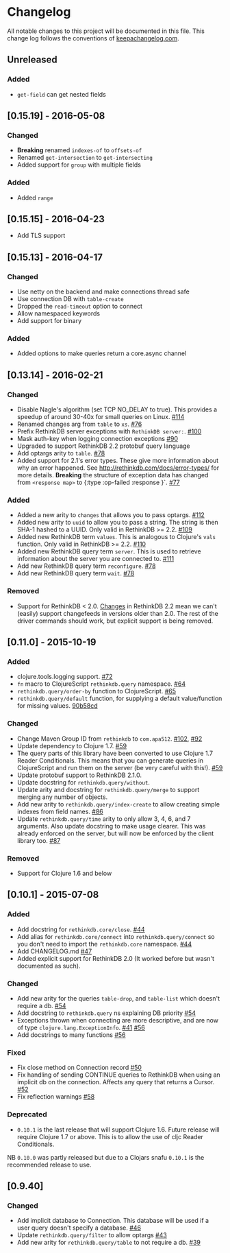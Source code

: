 # Changelog

All notable changes to this project will be documented in this file. This change log follows the conventions of [keepachangelog.com](http://keepachangelog.com).

## Unreleased
### Added
- `get-field` can get nested fields

## [0.15.19] - 2016-05-08
### Changed
- **Breaking** renamed `indexes-of` to `offsets-of`
- Renamed `get-intersection` to `get-intersecting`
- Added support for `group` with multiple fields

### Added
- Added `range`

## [0.15.15] - 2016-04-23
- Add TLS support

## [0.15.13] - 2016-04-17
### Changed
- Use netty on the backend and make connections thread safe
- Use connection DB with `table-create`
- Dropped the `read-timeout` option to connect
- Allow namespaced keywords
- Add support for binary

### Added
- Added options to make queries return a core.async channel

## [0.13.14] - 2016-02-21
### Changed
- Disable Nagle's algorithm (set TCP NO_DELAY to true). This provides a speedup of around 30-40x for small queries on Linux. [#114](https://github.com/apa512/clj-rethinkdb/pull/114)
- Renamed changes arg from `table` to `xs`. [#76](https://github.com/apa512/clj-rethinkdb/issues/76)
- Prefix RethinkDB server exceptions with `RethinkDB server:`. [#100](https://github.com/apa512/clj-rethinkdb/pull/100)
- Mask auth-key when logging connection exceptions [#90](https://github.com/apa512/clj-rethinkdb/issues/90)
- Upgraded to support RethinkDB 2.2 protobuf query language
- Add optargs arity to `table`. [#78](https://github.com/apa512/clj-rethinkdb/issues/78)
- Added support for 2.1's error types. These give more information about why an error happened. See http://rethinkdb.com/docs/error-types/ for more details. **Breaking** the structure of exception data has changed from `<response map>` to {:type :op-failed :response <response map>}`. [#77](https://github.com/apa512/clj-rethinkdb/issues/77)

### Added
- Added a new arity to `changes` that allows you to pass optargs. [#112](https://github.com/apa512/clj-rethinkdb/issues/112)
- Added new arity to `uuid` to allow you to pass a string. The string is then SHA-1 hashed to a UUID. Only valid in RethinkDB >= 2.2. [#109](https://github.com/apa512/clj-rethinkdb/issues/109)
- Added new RethinkDB term `values`. This is analogous to Clojure's `vals` function. Only valid in RethinkDB >= 2.2. [#110](https://github.com/apa512/clj-rethinkdb/issues/110)
- Added new RethinkDB query term `server`. This is used to retrieve information about the server you are connected to. [#111](https://github.com/apa512/clj-rethinkdb/issues/111)
- Add new RethinkDB query term `reconfigure`. [#78](https://github.com/apa512/clj-rethinkdb/issues/78)
- Add new RethinkDB query term `wait`. [#78](https://github.com/apa512/clj-rethinkdb/issues/78)

### Removed
- Support for RethinkDB < 2.0. [Changes](https://github.com/rethinkdb/rethinkdb/issues/5124) in RethinkDB 2.2 mean we can't (easily) support changefeeds in versions older than 2.0. The rest of the driver commands should work, but explicit support is being removed.

## [0.11.0] - 2015-10-19
### Added
- clojure.tools.logging support. [#72](https://github.com/apa512/clj-rethinkdb/pull/72)
- `fn` macro to ClojureScript `rethinkdb.query` namespace. [#64](https://github.com/apa512/clj-rethinkdb/issues/64)
- `rethinkdb.query/order-by` function to ClojureScript. [#65](https://github.com/apa512/clj-rethinkdb/issues/65)
- `rethinkdb.query/default` function, for supplying a default value/function for missing values. [90b58cd](https://github.com/apa512/clj-rethinkdb/commit/90b58cd14179fb4eec6e8a28387fe4eda1397adb)

### Changed
- Change Maven Group ID from `rethinkdb` to `com.apa512`. [#102](https://github.com/apa512/clj-rethinkdb/pull/102), [#92](https://github.com/apa512/clj-rethinkdb/issues/92)
- Update dependency to Clojure 1.7. [#59](https://github.com/apa512/clj-rethinkdb/pull/59)
- The query parts of this library have been converted to use Clojure 1.7 Reader Conditionals. This means that you can generate queries in ClojureScript and run them on the server (be very careful with this!). [#59](https://github.com/apa512/clj-rethinkdb/pull/59)
- Update protobuf support to RethinkDB 2.1.0.
- Update docstring for `rethinkdb.query/without`.
- Update arity and docstring for `rethinkdb.query/merge` to support merging any number of objects.
- Add new arity to `rethinkdb.query/index-create` to allow creating simple indexes from field names. [#86](https://github.com/apa512/clj-rethinkdb/pull/86)
- Update `rethinkdb.query/time` arity to only allow 3, 4, 6, and 7 arguments. Also update docstring to make usage clearer. This was already enforced on the server, but will now be enforced by the client library too. [#87](https://github.com/apa512/clj-rethinkdb/issues/87)

### Removed
- Support for Clojure 1.6 and below

## [0.10.1] - 2015-07-08
### Added
- Add docstring for `rethinkdb.core/close`. [#44](https://github.com/apa512/clj-rethinkdb/pull/44)
- Add alias for `rethinkdb.core/connect` into `rethinkdb.query/connect` so you don't need to import the `rethinkdb.core` namespace. [#44](https://github.com/apa512/clj-rethinkdb/pull/44)
- Add CHANGELOG.md [#47](https://github.com/apa512/clj-rethinkdb/pull/47)
- Added explicit support for RethinkDB 2.0 (It worked before but wasn't documented as such).

### Changed
- Add new arity for the queries `table-drop`, and `table-list` which doesn't require a db. [#54](https://github.com/apa512/clj-rethinkdb/pull/54/files)
- Add docstring to `rethinkdb.query` ns explaining DB priority [#54](https://github.com/apa512/clj-rethinkdb/pull/54)
- Exceptions thrown when connecting are more descriptive, and are now of type `clojure.lang.ExceptionInfo`. [#41](https://github.com/apa512/clj-rethinkdb/issues/41) [#56](https://github.com/apa512/clj-rethinkdb/pull/56)
- Add docstrings to many functions [#56](https://github.com/apa512/clj-rethinkdb/pull/56)

### Fixed
- Fix close method on Connection record [#50](https://github.com/apa512/clj-rethinkdb/pull/50)
- Fix handling of sending CONTINUE queries to RethinkDB when using an implicit db on the connection. Affects any query that returns a Cursor. [#52](https://github.com/apa512/clj-rethinkdb/pull/52)
- Fix reflection warnings [#58](https://github.com/apa512/clj-rethinkdb/pull/58)

### Deprecated
- `0.10.1` is the last release that will support Clojure 1.6. Future release will require Clojure 1.7 or above. This is to allow the use of cljc Reader Conditionals.

NB `0.10.0` was partly released but due to a Clojars snafu `0.10.1` is the recommended release to use.

## [0.9.40]
### Changed
- Add implicit database to Connection. This database will be used if a user query doesn't specify a database. [#46](https://github.com/apa512/clj-rethinkdb/pull/46)
- Update `rethinkdb.query/filter` to allow optargs [#43](https://github.com/apa512/clj-rethinkdb/pull/43)
- Add new arity for `rethinkdb.query/table` to not require a db. [#39](https://github.com/apa512/clj-rethinkdb/pull/39)
